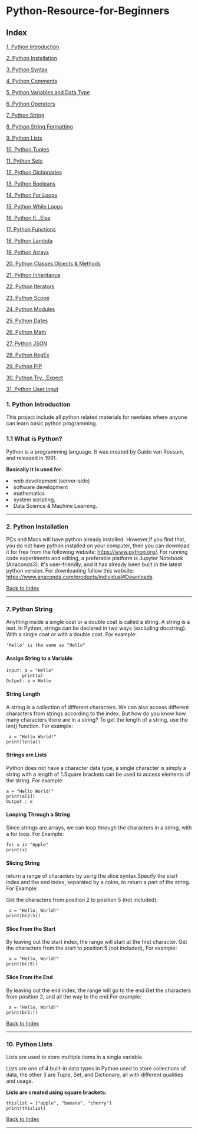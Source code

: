

# Python-Resource-for-Beginners


<h2 id='top'>Index</h2>

<a href="#intro">1. Python Introduction</a>

<a href="#install">2. Python Installation</a>

<a href="#list">3. Python Syntax </a>

<a href="#list">4. Python Comments</a>

<a href="#list">5. Python Variables and Data Type</a>

<a href="#list">6. Python Operators</a>

<a href="#list">7. Python String</a>

<a href="#list">8. Python String Formatting</a>

<a href="#list">9. Python Lists</a>

<a href="#list">10. Python Tuples</a>

<a href="#list">11. Python Sets</a>

<a href="#list">12. Python Dictionaries</a>

<a href="#list">13. Python Booleans</a>

<a href="#list">14. Python For Loops</a>

<a href="#list">15. Python While Loops</a>

<a href="#list">16. Python If...Else</a>

<a href="#list">17. Python Functions</a>

<a href="#list">18. Python Lambda </a>

<a href="#list">19. Python Arrays</a>

<a href="#list">20. Python Classes,Objects & Methods</a>

<a href="#list">21. Python Inheritance </a>

<a href="#list">22. Python Iterators</a>

<a href="#list">23. Python Scope</a>

<a href="#list">24. Python Modules</a>

<a href="#list">25. Python Dates</a>

<a href="#list">26. Python Math</a>

<a href="#list">27. Python JSON</a>

<a href="#list">28. Python RegEx</a>

<a href="#list">29. Python PIP</a>

<a href="#list">30. Python Try...Expect</a>

<a href="#list">31. Python User Input</a>


<h3 id='intro'>1. Python Introduction</h3>

 This project include all python related materials for newbies where  anyone can learn basic python programming.


<h3>1.1 What is Python?</h3>

Python is a programming language. It was created by Guido van Rossum, and released in 1991.

<strong>Basically It is used for:</strong> 

<li>web development (server-side)</li>
<li>software development</li>
<li>mathematics</li>
<li>system scripting,</li>
<li>Data Science & Machine Learning.</li>


<hr>

<h3 id="install">2. Python Installation</h3>

PCs and Macs will have python already installed. However,if you find that, you do not have python installed on your computer, then you can download it for free from the following website: https://www.python.org/. For running code experiments and editing, a preferable platform is   Jupyter Notebook (Anaconda3). It's user-friendly, and it has already been built in the latest python version. For downloading follow this website: https://www.anaconda.com/products/individual#Downloads

<a href="#top">Back to Index </a>
<hr>


<h3 id='list'>7. Python String</h3>

Anything inside a single coat or a double coat is called a string. A string is a text. In Python, strings can be declared in two ways (excluding docstring). With a single coat or with a double coat. For example: 

`'Hello' is the same as "Hello"`

<h4>Assign String to a Variable</h4>

`Input: a = "Hello"` 
<br>
`       print(a)   `
<br>
`Output: a = Hello`

<h4>String Length</h4>

A string is a collection of different characters. We can also access different characters from strings according to the index. But how do you know how many characters there are in a string? To get the length of a string, use the len() function. For example:

` a = "Hello World!"`
<br>
`print(len(a))`

<h4>Strings are Lists</h4>

 Python does not have a character data type, a single character is simply a string with a length of 1.Square brackets can be used to access elements of the string. For example: 
 
`a = "Hello World!"`
<br>
`print(a[1])`
<br>
`Output : e `

<h4>Looping Through a String</h4>

Since strings are arrays, we can loop through the characters in a string, with a for loop. For Example:

`for x in "Apple"`
<br>
`print(x)`


<h4>Slicing String</h4>

return a range of characters by using the slice syntax.Specify the start index and the end index, separated by a colon, to return a part of the string. For Example:

Get the characters from position 2 to position 5 (not included):

` a = "Hello, World!"`
<br>
`print(b(2:5))`


<h4>Slice From the Start</h4>

By leaving out the start index, the range will start at the first character. Get the characters from the start to position 5 (not included), For example:

` a = "Hello, World!"`
<br>
`print(b(:5))`


<h4>Slice From the End</h4>

By leaving out the end index, the range will go to the end.Get the characters from position 2, and all the way to the end.For example:

` a = "Hello, World!"`
<br>
`print(b(3:))`


<a href="#top">Back to Index </a>
<hr>




<h3 id='list'>10. Python Lists</h3>
Lists are used to store multiple items in a single variable.

Lists are one of 4 built-in data types in Python used to store collections of data, the other 3 are Tuple, Set, and Dictionary, all with different qualities and usage.

<strong>Lists are created using square brackets:</strong>

`thislist = ["apple", "banana", "cherry"]`
<br>
`print(thislist)`


	

<a href="#top">Back to Index </a>
<hr>



